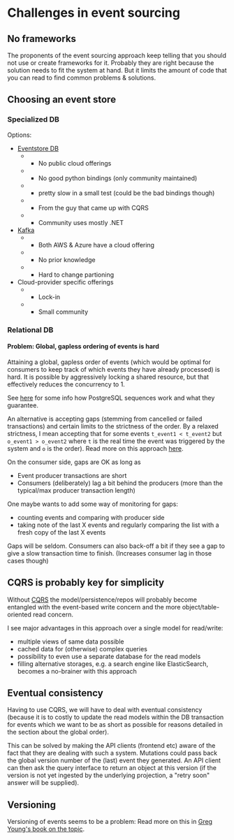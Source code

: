 # Challenges in event sourcing

## No frameworks

The proponents of the event sourcing approach keep telling that you should not
use or create frameworks for it. Probably they are right because the solution
needs to fit the system at hand. But it limits the amount of code that you
can read to find common problems & solutions.

## Choosing an event store

### Specialized DB

Options:

* [Eventstore DB](https://www.eventstore.com/)
  * - No public cloud offerings
  * - No good python bindings (only community maintained)
  * - pretty slow in a small test (could be the bad bindings though)
  * + From the guy that came up with CQRS
  * - Community uses mostly .NET
* [Kafka](https://kafka.apache.org/) 
  * + Both AWS & Azure have a cloud offering
  * - No prior knowledge
  * - Hard to change partioning
* Cloud-provider specific offerings
  * - Lock-in
  * - Small community

### Relational DB

#### Problem: Global, gapless ordering of events is hard

Attaining a global, gapless order of events (which would be optimal for
consumers to keep track of which events they have already processed) is hard.
It is possible by aggressively locking a shared resource, but that effectively
reduces the concurrency to 1.

See [here](https://espadrine.github.io/blog/posts/two-postgresql-sequence-misconceptions.html)
for some info how PostgreSQL sequences work and what they guarantee.

An alternative is accepting gaps (stemming from cancelled or failed transactions)
and certain limits to the strictness of the order. By a relaxed strictness, I
mean accepting that for some events `t_event1 < t_event2` but `o_event1 >
o_event2` where `t` is the real time the event was triggered by the system and
`o` is the order). Read more on this approach
[here](https://softwaremill.com/implementing-event-sourcing-using-a-relational-database/#cross-stream-type-projections).

On the consumer side, gaps are OK as long as 
- Event producer transactions are short
- Consumers (deliberately) lag a bit behind the producers (more than the typical/max producer transaction length)

One maybe wants to add some way of monitoring for gaps:
- counting events and comparing with producer side
- taking note of the last X events and regularly comparing the list with a fresh copy of the last X events

Gaps will be seldom. Consumers can also back-off a bit if they see a gap to give
a slow transaction time to finish. (Increases consumer lag in those cases though)


## CQRS is probably key for simplicity

Without [CQRS](https://martinfowler.com/bliki/CQRS.html) the model/persistence/repos
will probably become entangled with the event-based write concern and the more
object/table-oriented read concern.

I see major advantages in this approach over a single model for read/write:
* multiple views of same data possible
* cached data for (otherwise) complex queries
* possibility to even use a separate database for the read models
* filling alternative storages, e.g. a search engine like ElasticSearch, becomes a no-brainer with this approach


## Eventual consistency

Having to use CQRS, we will have to deal with eventual consistency (because it
is to costly to update the read models within the DB transaction for events
which we want to be as short as possible for reasons detailed in the section
about the global order).

This can be solved by making the API clients (frontend etc) aware of the fact
that they are dealing with such a system. Mutations could pass back the global version number
of the (last) event they generated. An API client can then ask the query interface
to return an object at this version (if the version is not yet ingested by the
underlying projection, a "retry soon" answer will be supplied).


## Versioning

Versioning of events seems to be a problem: Read more on this in [Greg Young's
book on the topic](https://leanpub.com/esversioning/read).
